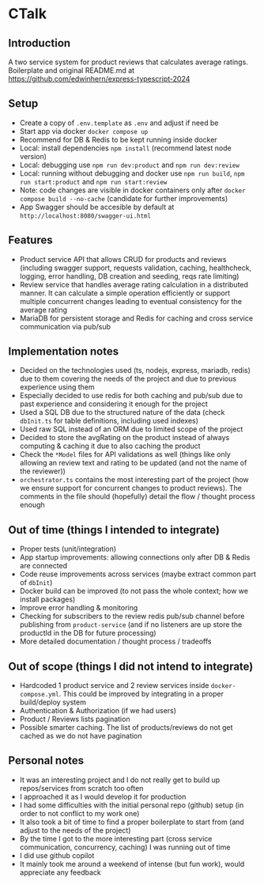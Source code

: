 # CTalk

## Introduction

A two service system for product reviews that calculates average ratings.
Boilerplate and original README.md at https://github.com/edwinhern/express-typescript-2024

## Setup
- Create a copy of `.env.template` as `.env` and adjust if need be
- Start app via docker `docker compose up`
- Recommend for DB & Redis to be kept running inside docker
- Local: install dependencies `npm install` (recommend latest node version)
- Local: debugging  use `npm run dev:product` and `npm run dev:review`
- Local: running without debugging and docker use `npm run build`, `npm run start:product` and `npm run start:review`
- Note: code changes are visible in docker containers only after `docker compose build --no-cache` (candidate for further improvements)
- App Swagger should be accesible by default at `http://localhost:8080/swagger-ui.html` 

## Features
- Product service API that allows CRUD for products and reviews (including swagger support, requests validation, caching, healthcheck, logging, error handling, DB creation and seeding, reqs rate limiting)
- Review service that handles average rating calculation in a distributed manner. It can calculate a simple operation efficiently or support multiple concurrent changes leading to eventual consistency for the average rating
- MariaDB for persistent storage and Redis for caching and cross service communication via pub/sub

## Implementation notes
- Decided on the technologies used (ts, nodejs, express, mariadb, redis) due to them covering the needs of the project and due to previous experience using them
- Especially decided to use redis for both caching and pub/sub due to past experience and considering it enough for the project
- Used a SQL DB due to the structured nature of the data (check `dbInit.ts` for table definitions, including used indexes)
- Used raw SQL instead of an ORM due to limited scope of the project
- Decided to store the avgRating on the product instead of always computing & caching it due to also caching the product
- Check the `*Model` files for API validations as well (things like only allowing an review text and rating to be updated (and not the name of the reviewer))
- `orchestrator.ts` contains the most interesting part of the project (how we ensure support for concurrent changes to product reviews). The comments in the file should (hopefully) detail the flow / thought process enough

## Out of time (things I intended to integrate)
- Proper tests (unit/integration)
- App startup improvements: allowing connections only after DB & Redis are connected
- Code reuse improvements across services (maybe extract common part of `dbInit`)
- Docker build can be improved (to not pass the whole context; how we install packages)
- Improve error handling & monitoring
- Checking for subscribers to the review redis pub/sub channel before publishing from `product-service` (and if no listeners are up store the productId in the DB for future processing)
- More detailed documentation / thought process / tradeoffs

## Out of scope (things I did not intend to integrate)
- Hardcoded 1 product service and 2 review services inside `docker-compose.yml`. This could be improved by integrating in a proper build/deploy system
- Authentication & Authorization (if we had users)
- Product / Reviews lists pagination
- Possible smarter caching. The list of products/reviews do not get cached as we do not have pagination 

## Personal notes
- It was an interesting project and I do not really get to build up repos/services from scratch too often
- I approached it as I would develop it for production
- I had some difficulties with the initial personal repo (github) setup (in order to not conflict to my work one)
- It also took a bit of time to find a proper boilerplate to start from (and adjust to the needs of the project)
- By the time I got to the more interesting part (cross service communication, concurrency, caching) I was running out of time
- I did use github copilot
- It mainly took me around a weekend of intense (but fun work), would appreciate any feedback
